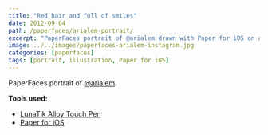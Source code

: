 ```yaml
---
title: "Red hair and full of smiles"
date: 2012-09-04
path: /paperfaces/arialem-portrait/
excerpt: "PaperFaces portrait of @arialem drawn with Paper for iOS on an iPad."
image: ../../images/paperfaces-arialem-instagram.jpg
categories: [paperfaces]
tags: [portrait, illustration, Paper for iOS]
---
```


PaperFaces portrait of [@arialem](http://instagram.com/arialem).

**Tools used:**

- [LunaTik Alloy Touch Pen](https://www.amazon.com/gp/product/B00821TR7G/ref=as_li_ss_tl?ie=UTF8&tag=mademist-20&linkCode=as2&camp=1789&creative=390957&creativeASIN=B00821TR7G)
- [Paper for iOS](https://paper.bywetransfer.com/)
